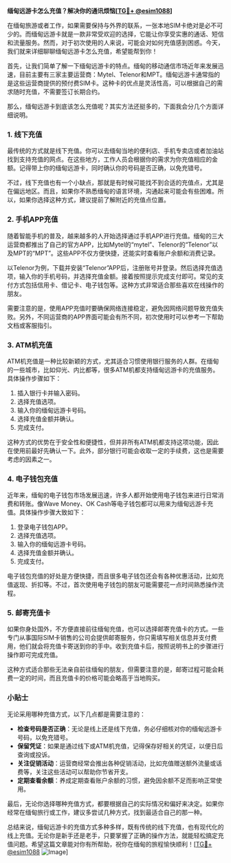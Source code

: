 **缅甸远游卡怎么充值？解决你的通讯烦恼[[TG💪+ @esim1088](https://t.me/s/esim1088)]**

在缅甸旅游或者工作，如果需要保持与外界的联系，一张本地SIM卡绝对是必不可少的。而缅甸远游卡就是一款非常受欢迎的选择，它能让你享受实惠的通话、短信和流量服务。然而，对于初次使用的人来说，可能会对如何充值感到困惑。今天，我们就来详细聊聊缅甸远游卡怎么充值，希望能帮到你！

首先，让我们简单了解一下缅甸远游卡的特点。缅甸的移动通信市场近年来发展迅速，目前主要有三家主要运营商：Mytel、Telenor和MPT。缅甸远游卡通常指的是这些运营商提供的预付费SIM卡。这种卡的优点是灵活性高，可以根据自己的需求随时充值，不需要签订长期合约。

那么，缅甸远游卡到底该怎么充值呢？其实方法还挺多的，下面我会分几个方面详细说明。

### 1. 线下充值

最传统的方式就是线下充值。你可以去缅甸当地的便利店、手机专卖店或者加油站找到支持充值的网点。在这些地方，工作人员会根据你的需求为你充值相应的金额。记得带上你的缅甸远游卡，同时确认你的号码是否正确，以免充错号。

不过，线下充值也有一个小缺点，那就是有时候可能找不到合适的充值点，尤其是在偏远地区。而且，如果你不熟悉缅甸的语言环境，沟通起来可能会有些困难。所以，如果你选择这种方式，建议提前了解附近的充值点位置。

### 2. 手机APP充值

随着智能手机的普及，越来越多的人开始选择通过手机APP进行充值。缅甸的三大运营商都推出了自己的官方APP，比如Mytel的“mytel”、Telenor的“Telenor”以及MPT的“MPT”。这些APP不仅方便快捷，还能实时查看账户余额和消费记录。

以Telenor为例，下载并安装“Telenor”APP后，注册账号并登录。然后选择充值选项，输入你的手机号码，并选择充值金额。接着按照提示完成支付即可。常见的支付方式包括信用卡、借记卡、电子钱包等。这种方式非常适合那些喜欢在线操作的朋友。

需要注意的是，使用APP充值时要确保网络连接稳定，避免因网络问题导致充值失败。另外，不同运营商的APP界面可能会有所不同，初次使用时可以参考一下帮助文档或客服指引。

### 3. ATM机充值

ATM机充值是一种比较新颖的方式，尤其适合习惯使用银行服务的人群。在缅甸的一些城市，比如仰光、内比都等，很多ATM机都支持缅甸远游卡的充值服务。具体操作步骤如下：

1. 插入银行卡并输入密码。
2. 选择充值选项。
3. 输入你的缅甸远游卡号码。
4. 选择充值金额并确认。
5. 完成支付。

这种方式的优势在于安全性和便捷性，但并非所有ATM机都支持这项功能，因此在使用前最好先确认一下。此外，部分银行可能会收取一定的手续费，这也是需要考虑的因素之一。

### 4. 电子钱包充值

近年来，缅甸的电子钱包市场发展迅速，许多人都开始使用电子钱包来进行日常消费和转账。像Wave Money、OK Cash等电子钱包都可以用来为缅甸远游卡充值。具体操作步骤大致如下：

1. 登录电子钱包APP。
2. 选择充值选项。
3. 输入你的缅甸远游卡号码。
4. 选择充值金额并确认。
5. 完成支付。

电子钱包充值的好处是方便快捷，而且很多电子钱包还会有各种优惠活动，比如充值返现、折扣等。不过，首次使用电子钱包的朋友可能需要花一点时间熟悉操作流程。

### 5. 邮寄充值卡

如果你身处国外，不方便直接前往缅甸充值，也可以选择邮寄充值卡的方式。一些专门从事国际SIM卡销售的公司会提供邮寄服务，你只需填写相关信息并支付费用，他们就会将充值卡寄送到你的手中。收到充值卡后，按照说明书上的步骤进行操作即可完成充值。

这种方式适合那些无法亲自前往缅甸的朋友，但需要注意的是，邮寄过程可能会耗费一定的时间，而且充值卡的价格可能会略高于当地购买。

### 小贴士

无论采用哪种充值方式，以下几点都是需要注意的：

- **检查号码是否正确**：无论是线上还是线下充值，务必仔细核对你的缅甸远游卡号码，以免充错号。
- **保留凭证**：如果是通过线下或ATM机充值，记得保存好相关的凭证，以便日后查询或投诉。
- **关注促销活动**：运营商经常会推出各种促销活动，比如充值赠送额外流量或话费等，关注这些活动可以帮助你节省开支。
- **定期查看余额**：养成定期查看账户余额的习惯，避免因余额不足而影响正常使用。

最后，无论你选择哪种充值方式，都要根据自己的实际情况和偏好来决定。如果你经常在缅甸旅行或工作，建议多尝试几种方式，找到最适合自己的那一种。

总结来说，缅甸远游卡的充值方式多种多样，既有传统的线下充值，也有现代化的线上充值。无论你是新手还是老手，只要掌握了正确的操作方法，就能轻松搞定充值问题。希望这篇文章能对你有所帮助，祝你在缅甸的旅程愉快顺利！[[TG💪+ @esim1088](https://t.me/s/esim1088) ![Image](https://i.postimg.cc/4NQfJmqS/Snipaste-2025-05-13-00-14-12.png)]